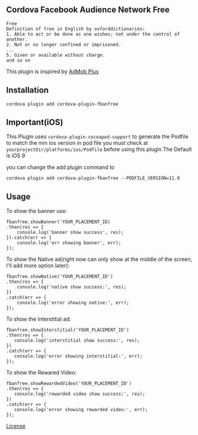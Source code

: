 ## Cordova Facebook Audience Network Free

```
Free
Definition of free in English by oxforddictionaries:
1. Able to act or be done as one wishes; not under the control of another.
2. Not or no longer confined or imprisoned.
...
5. Given or available without charge.
and so on
```
This plugin is inspired by [AdMob Plus](https://github.com/admob-plus/admob-plus)

## Installation
```
cordova plugin add cordova-plugin-fbanfree
```

## Important(iOS)
This Plugin uses `cordova-plugin-cocoapod-support` to generate the Podfile to match the min ios version in pod file
you must check at `yourprojectDir/platforms/ios/Podfile` before using this plugin
The Default is iOS 9

you can change the add plugin command to
```
cordova plugin add cordova-plugin-fbanfree --PODFILE_VERSION=11.0
```

## Usage

To show the banner use:

```
fbanfree.showBanner('YOUR_PLACEMENT_ID)
.then(res => {
    console.log('banner show success', res);
}).catch(err => {
    console.log('err showing banner', err);
});
```

To show the Native ad(right now can only show at the middle of the screen, I'll add more option later):

```
fbanfree.showNative('YOUR_PLACEMENT_ID')
.then(res => {
    console.log('native show success:', res);
})
.catch(err => {
    console.log('error showing native:', err);
});
```


To show the Interstitial ad:
```
fbanfree.showInterstitial('YOUR_PLACEMENT_ID')
.then(res => {
   console.log('interstitial show success:', res);
})
.catch(err => {
   console.log('error showing interstitial:', err);
});
```

To show the Rewared Video:

```
fbanfree.showRewardedVideo('YOUR_PLACEMENT_ID')
.then(res => {
   console.log('rewarded video show success:', res);
})
.catch(err => {
   console.log('error showing rewarded video:', err);
});
```

[License](LICENSE)

